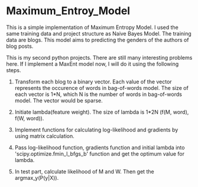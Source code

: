 # Maximum_Entroy_Model

This is a simple implementation of Maximum Entropy Model. I used the same training data and project structure as Naive Bayes Model. The training data are blogs. This model aims to predicting the genders of the authors of blog posts.

This is my second python projects. There are still many interesting problems here. If I implement a MaxEnt model now, I will do it using the following steps. 

1. Transform each blog to a binary vector. Each value of the vector represents the occurence of words in bag-of-words model. The size of each vector is 1*N, which N is the number of words in bag-of-words model. The vector would be sparse.

2. Initiate lambda(feature weight). The size of lambda is 1*2N (f(M, word), f(W, word)).

3. Implement functions for calculating log-likelihood and gradients by using matrix calculation.

4. Pass log-likelihood function, gradients function and initial lambda into 'scipy.optimize.fmin_l_bfgs_b' function and get the optimum value for lambda.

5. In test part, calculate likelihood of M and W. Then get the argmax_y(P(y|X)).
